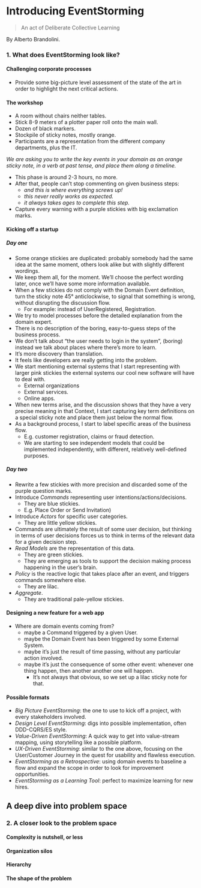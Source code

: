 # Introducing EventStorming
>An act of Deliberate Collective Learning 

By Alberto Brandolini.

### 1. What does EventStorming look like?
#### Challenging corporate processes
* Provide some big-picture level assessment of the state of the art in order to highlight the next critical actions.

#### The workshop
* A room without chairs neither tables.
* Stick 8-9 meters of a plotter paper roll onto the main wall.
* Dozen of black markers.
* Stockpile of sticky notes, mostly orange.
* Participants are a representation from the different company departments, plus the IT.

*We are asking you to write the key events in your domain as an orange sticky note, in a verb at past tense, and place them along a timeline.*

* This phase is around 2-3 hours, no more.
* After that, people can’t stop commenting on given business steps:
    * *and this is where everything screws up!*
    * *this never really works as expected.*
    * *it always takes ages to complete this step.*
* Capture every warning with a purple stickies with big exclamation marks.

#### Kicking off a startup
##### Day one
* Some orange stickies are duplicated: probably somebody had the same idea at the same moment, others look alike but with slightly different wordings.
* We keep them all, for the moment. We’ll choose the perfect wording later, once we’ll have some more information available.
* When a few stickies do not comply with the Domain Event definition, turn the sticky note 45° anticlockwise, to signal that something is wrong, without disrupting the discussion flow.
    * For example: instead of UserRegistered, Registration.
* We try to model processes before the detailed explanation from the domain expert.
* There is no description of the boring, easy-to-guess steps of the business process.
* We don’t talk about “the user needs to login in the system”, (boring) instead we talk about places where there’s more to learn.
* It’s more discovery than translation.
* It feels like developers are really getting into the problem.
* We start mentioning external systems that I start representing with larger pink stickies the external systems our cool new software will have to deal with.
    * External organizations
    * External services.
    * Online apps.
* When new terms arise, and the discussion shows that they have a very precise meaning in that Context, I start capturing key term definitions on a special sticky note and place them just below the normal flow.
* As a background process, I start to label specific areas of the business flow.
    * E.g. customer registration, claims or fraud detection.
    * We are starting to see independent models that could be implemented independently, with different, relatively well-defined purposes.

##### Day two
* Rewrite a few stickies with more precision and discarded some of the purple question marks.
* Introduce *Commands* representing user intentions/actions/decisions.
    * They are blue stickies.
    * E.g. Place Order or Send Invitation)
* Introduce *Actors* for specific user categories.
    * They are little yellow stickies.
* Commands are ultimately the result of some user decision, but thinking in terms of user decisions forces us to think in terms of the relevant data for a given decision step.
* *Read Models* are the representation of this data.
    * They are green stickies.
    * They are emerging as tools to support the decision making process happening in the user’s brain.
* *Policy* is the reactive logic that takes place after an event, and triggers commands somewhere else.
    * They are lilac.
* *Aggregate*.
    * They are traditional pale-yellow stickies.

#### Designing a new feature for a web app
* Where are domain events coming from?
    * maybe a Command triggered by a given User.
    * maybe the Domain Event has been triggered by some External System.
    * maybe it’s just the result of time passing, without any particular action involved.
    * maybe it’s just the consequence of some other event: whenever one thing happen, then another another one will happen.
        * It’s not always that obvious, so we set up a lilac sticky note for that.

#### Possible formats
* *Big Picture EventStorming*: the one to use to kick off a project, with every stakeholders involved.
* *Design Level EventStorming*: digs into possible implementation, often DDD-CQRS/ES style.
* *Value-Driven EventStorming*: A quick way to get into value-stream mapping, using storytelling like a possible platform.
* *UX-Driven EventStorming*: similar to the one above, focusing on the User/Customer Journey in the quest for usability and flawless execution.
* *EventStorming as a Retrospective*: using domain events to baseline a flow and expand the scope in order to look for improvement opportunities.
* *EventStorming as a Learning Tool*: perfect to maximize learning for new hires.

## A deep dive into problem space
### 2. A closer look to the problem space
#### Complexity is nutshell, or less
#### Organization silos
#### Hierarchy
#### The shape of the problem